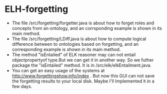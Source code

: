 # ELH-forgetting
* The file /src/forgetting/forgetter.java is about how to forget roles and concepts from an ontology, and an corrsponding example is shown in its main method.
* The file /src/forgetting/LDiff.java is about how to compute logical difference between to ontologies based on forgetting, and an corresponding example is shown in its main method.
* The method "isEntailed" of ELK reasoner may can not entail objectpropertyof type.But we can get it in another way. So we futher package the "isEntailed" method. It is in /src/elk/elkEntailment.java.
* You can get an easy usage of the systems at http://www.forgettingshow.info/index . But now this GUI can not save the forgetting results to your local disk. Maybe I'll Implemented it in a few days.

